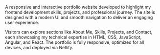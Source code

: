 A responsive and interactive portfolio website developed to highlight my frontend development skills, projects, and professional journey. The site is designed with a modern UI and smooth navigation to deliver an engaging user experience.

Visitors can explore sections like About Me, Skills, Projects, and Contact, each showcasing my technical expertise in HTML, CSS, JavaScript, Angular, and React. The portfolio is fully responsive, optimized for all devices, and deployed via Netlify.
